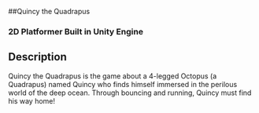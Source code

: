 ##Quincy the Quadrapus
### 2D Platformer Built in Unity Engine

## Description
Quincy the Quadrapus is the game about a 4-legged Octopus (a Quadrapus) named Quincy who finds himself immersed in the perilous world of the deep ocean. Through bouncing and running, Quincy must find his way home!